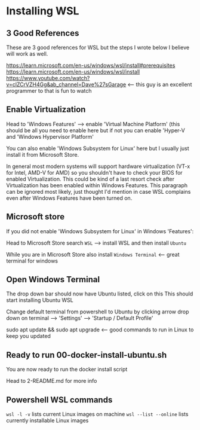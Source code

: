 # Installing WSL

## 3 Good References
These are 3 good references for WSL but the steps I wrote below I believe will work as well.

https://learn.microsoft.com/en-us/windows/wsl/install#prerequisites
https://learn.microsoft.com/en-us/windows/wsl/install
https://www.youtube.com/watch?v=clZCrVZH4Gg&ab_channel=Dave%27sGarage  <-- this guy is an excellent programmer to that is fun to watch

## Enable Virtualization

Head to 'Windows Features' --> enable 'Virtual Machine Platform' (this should be all you need to enable here but if not you can enable 'Hyper-V and 'Windows Hypervisor Platform'

You can also enable 'Windows Subsystem for Linux' here but I usually just install it from Microsoft Store.

In general most modern systems will support hardware virtualization (VT-x for Intel, AMD-V for AMD) so you shouldn't have to check your BIOS for enabled Virtualization. This could be kind of a last resort check after Virtualization has been enabled within Windows Features. This paragraph can be ignored most likely, just thought I'd mention in case WSL complains even after Windows Features have been turned on.

## Microsoft store

If you did not enable 'Windows Subsystem for Linux' in Windows 'Features':

Head to Microsoft Store search `WSL` --> install WSL and then install `Ubuntu`

While you are in Microsoft Store also install `Windows Terminal` <-- great terminal for windows

## Open Windows Terminal

The drop down bar should now have Ubuntu listed, click on this
This should start installing Ubuntu WSL

Change default terminal from powershell to Ubuntu by clicking arrow drop down on terminal --> 'Settings' --> 'Startup / Default Profile'

sudo apt update && sudo apt upgrade <-- good commands to run in Linux to keep you updated

## Ready to run 00-docker-install-ubuntu.sh

You are now ready to run the docker install script

Head to 2-README.md for more info

## Powershell WSL commands
`wsl -l -v` lists current Linux images on machine
`wsl --list --online` lists currently installable Linux images
